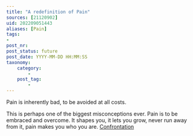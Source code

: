 ```yaml
---
title: "A redefinition of Pain"
sources: [21120902]
uid: 202209051443
aliases: [Pain]
tags:
-
post_nr:
post_status: future
post_date: YYYY-MM-DD HH:MM:SS
taxonomy:
    category:
        -
    post_tag:
        -
---
```


Pain is inherently bad, to be avoided at all costs.

This is perhaps one of the biggest misconceptions ever. Pain is to be embraced and overcome. It shapes you, it lets you grow, never run away from it, pain makes you who you are. [Confrontation](the-power-of-confrontation.md)